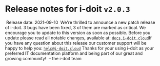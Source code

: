 # Release notes for i-doit `v2.0.3`
​
Release date: 2021-09-10
​
We're thrilled to announce a new patch release of i-doit. 3 bugs have been fixed, 3 of them are marked as critical. We encourage you to update to this version as soon as possible.
Before you update please read all notable changes, available at: [`docs.i-doit.cloud`](https://docs.i-doit.cloud/ref/changelog.html)
​
If you have any question about this release our customer support will be happy to help you: [`help@i-doit.cloud`](mailto:help@i-doit.cloud)
​
Thanks for your using i-doit as your preferred IT documentation platform and being part of our great and growing community!
​
– the i-doit team
